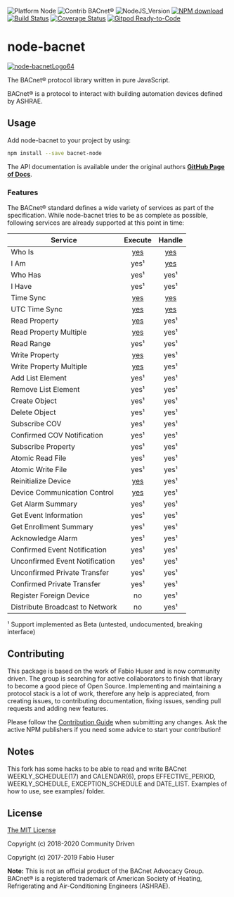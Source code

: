 ![Platform Node](http://b.repl.ca/v1/Platform-Node-green.png)
![Contrib BACnet®](http://b.repl.ca/v1/Contrib-BACnet®-green.png)
![NodeJS_Version](http://b.repl.ca/v1/NodeJS-LTS-green.png)
[![NPM download](https://img.shields.io/npm/dm/node-bacnet.svg)](http://www.npm-stats.com/~packages/node-bacnet)
[![Build Status](https://travis-ci.org/BiancoRoyal/node-bacstack.svg?branch=master)](https://travis-ci.org/BiancoRoyal/node-bacstack)
[![Coverage Status](https://coveralls.io/repos/github/BiancoRoyal/node-bacstack/badge.svg?branch=master)](https://coveralls.io/github/BiancoRoyal/node-bacstack?branch=master)
[![Gitpod Ready-to-Code](https://img.shields.io/badge/Gitpod-ready--to--code-blue?logo=gitpod)](https://gitpod.io/#https://github.com/BiancoRoyal/node-bacstack)

# node-bacnet

[![node-bacnetLogo64](images/bacnet-icon-quad64.png)](https://www.npmjs.com/package/node-bacnet)

The BACnet® protocol library written in pure JavaScript.

BACnet® is a protocol to interact with building automation devices defined by ASHRAE.

## Usage

Add node-bacnet to your project by using:

```sh
npm install --save bacnet-node
```

The API documentation is available under the original authors **[GitHub Page of Docs](https://biancoroyal.github.io/node-bacstack/)**.

### Features

The BACnet® standard defines a wide variety of services as part of the
specification. While node-bacnet tries to be as complete as possible,
following services are already supported at this point in time:

| Service                         |                                           Execute                                            |                                       Handle                                        |
| ------------------------------- | :------------------------------------------------------------------------------------------: | :---------------------------------------------------------------------------------: |
| Who Is                          |           [yes](https://biancoroyal.github.io/node-bacstack/bacstack.html#.whoIs)            |    [yes](https://biancoroyal.github.io/node-bacstack/bacstack.html#.event:whoIs)    |
| I Am                            |                                             yes¹                                             |     [yes](https://biancoroyal.github.io/node-bacstack/bacstack.html#.event:iAm)     |
| Who Has                         |                                             yes¹                                             |                                        yes¹                                         |
| I Have                          |                                             yes¹                                             |                                        yes¹                                         |
| Time Sync                       |          [yes](https://biancoroyal.github.io/node-bacstack/bacstack.html#.timeSync)          |  [yes](https://biancoroyal.github.io/node-bacstack/bacstack.html#.event:timeSync)   |
| UTC Time Sync                   |        [yes](https://biancoroyal.github.io/node-bacstack/bacstack.html#.timeSyncUTC)         | [yes](https://biancoroyal.github.io/node-bacstack/bacstack.html#.event:timeSyncUTC) |
| Read Property                   |        [yes](https://biancoroyal.github.io/node-bacstack/bacstack.html#.readProperty)        |                                        yes¹                                         |
| Read Property Multiple          |    [yes](https://biancoroyal.github.io/node-bacstack/bacstack.html#.readPropertyMultiple)    |                                        yes¹                                         |
| Read Range                      |                                             yes¹                                             |                                        yes¹                                         |
| Write Property                  |       [yes](https://biancoroyal.github.io/node-bacstack/bacstack.html#.writeProperty)        |                                        yes¹                                         |
| Write Property Multiple         |   [yes](https://biancoroyal.github.io/node-bacstack/bacstack.html#.writePropertyMultiple)    |                                        yes¹                                         |
| Add List Element                |                                             yes¹                                             |                                        yes¹                                         |
| Remove List Element             |                                             yes¹                                             |                                        yes¹                                         |
| Create Object                   |                                             yes¹                                             |                                        yes¹                                         |
| Delete Object                   |                                             yes¹                                             |                                        yes¹                                         |
| Subscribe COV                   |                                             yes¹                                             |                                        yes¹                                         |
| Confirmed COV Notification      |                                             yes¹                                             |                                        yes¹                                         |
| Subscribe Property              |                                             yes¹                                             |                                        yes¹                                         |
| Atomic Read File                |                                             yes¹                                             |                                        yes¹                                         |
| Atomic Write File               |                                             yes¹                                             |                                        yes¹                                         |
| Reinitialize Device             |     [yes](https://biancoroyal.github.io/node-bacstack/bacstack.html#.reinitializeDevice)     |                                        yes¹                                         |
| Device Communication Control    | [yes](https://biancoroyal.github.io/node-bacstack/bacstack.html#.deviceCommunicationControl) |                                        yes¹                                         |
| Get Alarm Summary               |                                             yes¹                                             |                                        yes¹                                         |
| Get Event Information           |                                             yes¹                                             |                                        yes¹                                         |
| Get Enrollment Summary          |                                             yes¹                                             |                                        yes¹                                         |
| Acknowledge Alarm               |                                             yes¹                                             |                                        yes¹                                         |
| Confirmed Event Notification    |                                             yes¹                                             |                                        yes¹                                         |
| Unconfirmed Event Notification  |                                             yes¹                                             |                                        yes¹                                         |
| Unconfirmed Private Transfer    |                                             yes¹                                             |                                        yes¹                                         |
| Confirmed Private Transfer      |                                             yes¹                                             |                                        yes¹                                         |
| Register Foreign Device         |                                              no                                              |                                        yes¹                                         |
| Distribute Broadcast to Network |                                              no                                              |                                        yes¹                                         |

¹ Support implemented as Beta (untested, undocumented, breaking interface)

## Contributing

This package is based on the work of Fabio Huser and is now community driven.
The group is searching for active collaborators to finish that library to become a good piece of Open Source.
Implementing and maintaining a protocol stack is a lot of work, therefore any
help is appreciated, from creating issues, to contributing documentation, fixing
issues, sending pull requests and adding new features.

Please follow the [Contribution Guide](CONTRIBUTING.md) when submitting any
changes. Ask the active NPM publishers if you need some advice to start your contribution!

## Notes

This fork has some hacks to be able to read and write BACnet WEEKLY_SCHEDULE(17) and CALENDAR(6), props EFFECTIVE_PERIOD, WEEKLY_SCHEDULE, EXCEPTION_SCHEDULE and DATE_LIST.
Examples of how to use, see examples/ folder.

## License

[The MIT License](http://opensource.org/licenses/MIT)

Copyright (c) 2018-2020 Community Driven

Copyright (c) 2017-2019 Fabio Huser

**Note:** This is not an official product of the BACnet Advocacy Group.
BACnet® is a registered trademark of American Society of Heating, Refrigerating and
Air-Conditioning Engineers (ASHRAE).
